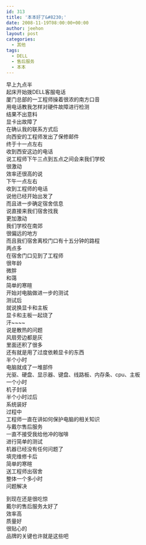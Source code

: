 ```yaml
---
id: 313
title: '本本好了&#8230;'
date: 2008-11-19T08:00:00+00:00
author: jeehon
layout: post
categories:
  - 其他
tags:
  - DELL
  - 售后服务
  - 本本
---
```

早上九点半  
起床开始拨DELL客服电话  
厦门总部的一工程师操着很浓的南方口音  
用电话教我怎样对硬件故障进行检测  
结果不出意料  
显卡出故障了  
在确认我的联系方式后  
向西安的工程师发出了保修邮件  
终于十一点左右  
收到西安这边的电话  
说工程师下午三点到五点之间会来我们学校  
很激动  
效率还很高的说  
下午一点左右  
收到工程师的电话  
说他已经开始出发了  
而且进一步确定宿舍信息  
说直接来我们宿舍找我  
更加激动  
我们学校在南郊  
很偏远的地方  
而且我们宿舍离校门口有十五分钟的路程  
两点多  
在宿舍门口见到了工程师  
很年龄  
微胖  
和蔼  
简单的寒暄  
开始对电脑做进一步的测试  
测试后  
就说换显卡和主板  
显卡和主板一起烧了  
汗~~~~  
说是散热的问题  
风扇旁边都是灰  
里面还积了很多  
还有就是用了过度依赖显卡的东西  
半个小时  
电脑就成了一堆部件  
光驱、硬盘、显示器、键盘、线路板、内存条、cpu、主板  
一个小时  
机子封装  
半个小时过后  
系统装好  
过程中  
工程师一直在讲如何保护电脑的相关知识  
与戴尔售后服务  
一直不接受我给他冲的咖啡  
进行简单的测试  
机器已经没有任何问题了  
填完维修卡后  
简单的寒暄  
送工程师出宿舍  
整体一个多小时  
问题解决

到现在还是很吃惊  
戴尔的售后服务太好了  
效率高  
质量好  
很贴心的  
品牌的关键也许就是这些吧
